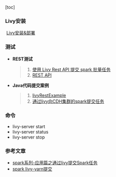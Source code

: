 [toc]

### Livy安装

​		[Livy安装&部署](https://blog.csdn.net/lemonZhaoTao/article/details/83722763)

### 测试

- **REST测试**

  >1. [使用 Livy Rest API 提交 spark 批量任务](https://www.jianshu.com/p/4db0666a1666)
  >2. [REST API](http://livy.incubator.apache.org/docs/latest/rest-api.html)

- **Java代码提交案例**

  >1. [livyRestExample](https://github.com/flying632/livyRestExample)
  >2. [通过livy向CDH集群的spark提交任务](https://www.cnblogs.com/dtmobile-ksw/p/11345908.html)



### 命令

- livy-server start
- livy-server status
- livy-server stop



### 参考文章

- [spark系列-应用篇之通过livy提交Spark任务](https://blog.csdn.net/camel84/article/details/81990383)
- [spark livy-yarn提交](https://blog.csdn.net/mnasd/article/details/80573124)